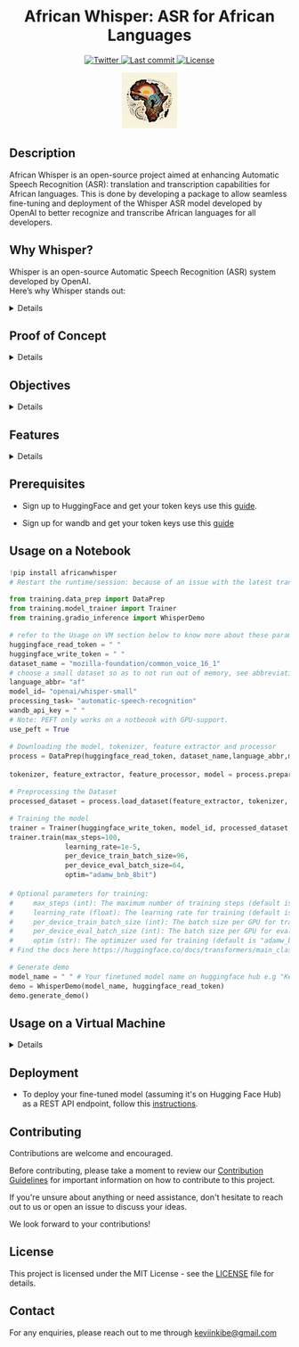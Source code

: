 <h1 align="center">African Whisper: ASR for African Languages</h1>

<p align="center">
  <a href="https://twitter.com/AfriWhisper">
    <img src="https://img.shields.io/twitter/follow/AfriWhisper?style=social" alt="Twitter">
  </a>
  <a href="https://github.com/KevKibe/African-Whisper/commits/">
    <img src="https://img.shields.io/github/last-commit/KevKibe/African-Whisper?" alt="Last commit">
  </a>
  <a href="https://github.com/KevKibe/African-Whisper/blob/main/LICENSE">
    <img src="https://img.shields.io/github/license/KevKibe/African-Whisper?" alt="License">
  </a>

  

</p>

<p align="center">
    <img src= "image.png" width="100">
</p>

## Description
African Whisper is an open-source project aimed at enhancing Automatic Speech Recognition (ASR): translation and transcription capabilities for African languages. 
This is done by developing a package to allow seamless fine-tuning and deployment of the Whisper ASR model developed by OpenAI to better recognize and transcribe African languages for all developers.

## Why Whisper?

Whisper is an open-source Automatic Speech Recognition (ASR) system developed by OpenAI.<br> 
Here’s why Whisper stands out:
<details>

  - **Extensive Training Data**: Trained on 680,000 hours of multilingual and multitask(translation and transcription) supervised data from the web.

  - **Sequence-based Understanding**: Unlike Word2Vec, which lacks sequential context, Whisper considers the full sequence of spoken words, ensuring accurate context and nuance recognition.

  - **Simplification for Developers**: Using Whisper, developers can deploy one model for transcribing a multitude of languages, including underrepresented ones, without sacrificing quality or context.

  For more details, you can refer to the [Whisper ASR model paper](https://cdn.openai.com/papers/whisper.pdf).

</details>



## Proof of Concept
<details>

  A successful proof of concept has been achieved by fine-tuning the Whisper-small model using a Google Colab Notebook and tested on an audiofile to test the performance. The results were promising, indicating the potential of this approach for ASR in African languages. You can explore the process and results in detail in the [repository](https://github.com/KevKibe/Finetuning-WhisperSmall-LoRA-Swahili)

</details>

## Objectives
<details>

To develop a quick-to-use fine-tuning and deployment pipeline utilizing audio datasets by the [Mozilla Foundation](https://commonvoice.mozilla.org/en), eventually having Automatic Speech Recognition (ASR) for African languages just as good as other non-African languages.

</details>

## Features

<details>
  
  1. Fine-tune a version of [whisper](https://huggingface.co/collections/openai/whisper-release-6501bba2cf999715fd953013) on any dataset from [Mozilla's](https://huggingface.co/mozilla-foundation) Common Voice datasets.

  2. View your training run metrics on [Wandb](https://wandb.ai/).

  3. Test your fine-tuned model using Gradio UI.

  4. Deploy a REST API endpoint fro transcription of Audio files.

  5. Containerize your REST API endpoint and push to DockerHub.
</details>

## Prerequisites

- Sign up to HuggingFace and get your token keys use this [guide](https://huggingface.co/docs/hub/en/security-tokens).

- Sign up for wandb and get your token keys use this [guide](https://app.wandb.ai/login?signup=true)


## Usage on a Notebook

```python
!pip install africanwhisper
# Restart the runtime/session: because of an issue with the latest transformers package version
```

```python
from training.data_prep import DataPrep
from training.model_trainer import Trainer
from training.gradio_inference import WhisperDemo
```

```python
# refer to the Usage on VM section below to know more about these parameters
huggingface_read_token = " "
huggingface_write_token = " "
dataset_name = "mozilla-foundation/common_voice_16_1"
# choose a small dataset so as to not run out of memory, see abbreviations here https://huggingface.co/datasets/mozilla-foundation/common_voice_16_1
language_abbr= "af" 
model_id= "openai/whisper-small"
processing_task= "automatic-speech-recognition" 
wandb_api_key = " "
# Note: PEFT only works on a notbeook with GPU-support.
use_peft = True
```

```python
# Downloading the model, tokenizer, feature extractor and processor
process = DataPrep(huggingface_read_token, dataset_name,language_abbr,model_id, processing_task, use_peft)

tokenizer, feature_extractor, feature_processor, model = process.prepare_model()
```

```python
# Preprocessing the Dataset
processed_dataset = process.load_dataset(feature_extractor, tokenizer, feature_processor) 
```

```python
# Training the model
trainer = Trainer(huggingface_write_token, model_id, processed_dataset, model, feature_processor, feature_extractor, tokenizer, language_abbr, wandb_api_key, use_peft)
trainer.train(max_steps=100, 
              learning_rate=1e-5, 
              per_device_train_batch_size=96,  
              per_device_eval_batch_size=64, 
              optim="adamw_bnb_8bit")

# Optional parameters for training:
#     max_steps (int): The maximum number of training steps (default is 100).
#     learning_rate (float): The learning rate for training (default is 1e-5).
#     per_device_train_batch_size (int): The batch size per GPU for training (default is 96).
#     per_device_eval_batch_size (int): The batch size per GPU for evaluation (default is 64).
#     optim (str): The optimizer used for training (default is "adamw_bnb_8bit")
# Find the docs here https://huggingface.co/docs/transformers/main_classes/trainer#transformers.Seq2SeqTrainingArguments
```

```python
# Generate demo
model_name = " " # Your finetuned model name on huggingface hub e.g "KevinKibe/whisper-small-af"
demo = WhisperDemo(model_name, huggingface_read_token)
demo.generate_demo()
```

## Usage on a Virtual Machine

<details>

  - Clone the Repository: Clone or download the application code to your local machine.
  ```
  git clone https://github.com/KevKibe/African-Whisper.git
  ```

  - Create a virtual environment for the project and activate it.
  ```
  python3 -m venv env
  source venv/bin/activate
  ```

  - Install dependencies by running this command
  ```
  pip install -r requirements.txt
  ```
  - Navigate to:
  ```
  cd src
  ```

  - To start the training , use the following command:
  ```
  python -m training.main \
      --huggingface_read_token YOUR_HUGGING_FACE_READ_TOKEN_HERE \
      --huggingface_write_token YOUR_HUGGING_FACE_WRITE_TOKEN_HERE \
      --dataset_name DATASET_NAME \
      --language_abbr LANGUAGE_ABBREVIATION \
      --model_id MODEL_ID \
      --processing_task PROCESSING_TASK \
      --wandb_api_key YOUR_WANDB_API_KEY_HERE \
      --use_peft 
  ```
  Here's a short description of each argument used in the command:

  - **--huggingface_read_token**: Your Hugging Face authentication token for read access. It allows you to download datasets and models from Hugging Face.

  - **--huggingface_push_token**: Your Hugging Face authentication token for write access. It's used for uploading models to your Hugging Face account.

  - **--dataset_name**: The name of the dataset you wish to use for training. Example: 'mozilla-foundation/common_voice_16_1'. This should match the dataset's identifier on the Hugging Face Datasets Hub.

  - **--language_abbr**: The abbreviation of the language for the dataset you're using. Example: 'sw' for Swahili. This is used to specify the language variant of the dataset if it supports multiple languages.

  - **--model_id**: Identifier for the pre-trained model you wish to fine-tune. Example: 'openai/whisper-small'. This should match the model's identifier on the Hugging Face Model Hub.

  - **--processing_task**: Specifies the task for which the model is being trained. Example: 'transcribe'. This defines the objective of the model training, such as transcribing audio to text.

  - **--wandb_api_key**: Your Weights & Biases (W&B) API key. This is used for logging and tracking the training process if you're using W&B for experiment tracking.

  - **--use_peft**: Add this flag to fine-tune using PEFT method and omit it to do full fine-tuning. PEFT only works on a notbeook with GPU-support.

  ## Inference

  - To get inference from your fine-tuned model, follow these steps:

  - Ensure that ffmpeg is installed by running the following commands:
  ```
  # on Ubuntu or Debian
  sudo apt update && sudo apt install ffmpeg

  # on Arch Linux
  sudo pacman -S ffmpeg

  # on MacOS using Homebrew (https://brew.sh/)
  brew install ffmpeg

  # on Windows using Chocolatey (https://chocolatey.org/)
  choco install ffmpeg

  # on Windows using Scoop (https://scoop.sh/)
  scoop install ffmpeg
  ```

  - To get the Gradio inference URL:
  ```
  python -m training.gradio_demo \
      --model_name YOUR_FINETUNED-MODEL \
      --huggingface_read_token YOUR_HUGGING_FACE_READ_TOKEN_HERE \
  ```
  - **--model_name**: Name of the fine-tuned model to use in your huggingfacehub repo. This should match the model's identifier on the Hugging Face Model Hub.
  - **--huggingface_read_token**: Your Hugging Face authentication token for read access. It allows you to download datasets and models from Hugging Face.

</details>

## Deployment

- To deploy your fine-tuned model (assuming it's on Hugging Face Hub) as a REST API endpoint, follow this [instructions](https://github.com/KevKibe/African-Whisper/blob/master/DOCS/deployment.md).


## Contributing 
Contributions are welcome and encouraged.

Before contributing, please take a moment to review our [Contribution Guidelines](https://github.com/KevKibe/African-Whisper/blob/master/DOCS/CONTRIBUTING.md) for important information on how to contribute to this project.

If you're unsure about anything or need assistance, don't hesitate to reach out to us or open an issue to discuss your ideas.

We look forward to your contributions!


## License
This project is licensed under the MIT License - see the [LICENSE](https://github.com/KevKibe/African-Whisper/blob/main/LICENSE) file for details.

## Contact
For any enquiries, please reach out to me through keviinkibe@gmail.com